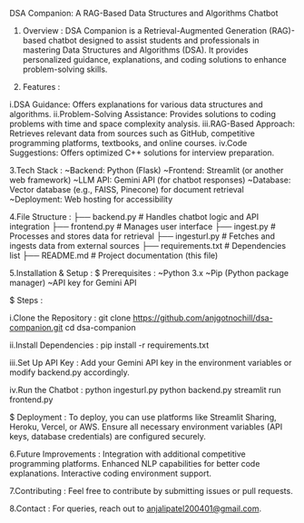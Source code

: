 DSA Companion: A RAG-Based Data Structures and Algorithms Chatbot


1. Overview :
DSA Companion is a Retrieval-Augmented Generation (RAG)-based chatbot designed to assist students and professionals in mastering Data Structures and Algorithms (DSA). It provides personalized guidance, explanations, and coding solutions to enhance problem-solving skills.

2. Features :
   
i.DSA Guidance: Offers explanations for various data structures and algorithms.
ii.Problem-Solving Assistance: Provides solutions to coding problems with time and space complexity analysis.
iii.RAG-Based Approach: Retrieves relevant data from sources such as GitHub, competitive programming platforms, textbooks, and online courses.
iv.Code Suggestions: Offers optimized C++ solutions for interview preparation.

3.Tech Stack :
~Backend: Python (Flask)
~Frontend: Streamlit (or another web framework)
~LLM API: Gemini API (for chatbot responses)
~Database: Vector database (e.g., FAISS, Pinecone) for document retrieval
~Deployment: Web hosting for accessibility

4.File Structure :
├── backend.py        # Handles chatbot logic and API integration
├── frontend.py       # Manages user interface
├── ingest.py         # Processes and stores data for retrieval
├── ingesturl.py      # Fetches and ingests data from external sources
├── requirements.txt  # Dependencies list
├── README.md         # Project documentation (this file)

5.Installation & Setup :
$ Prerequisites :
~Python 3.x
~Pip (Python package manager)
~API key for Gemini API

$ Steps :

i.Clone the Repository :
git clone https://github.com/anjgotnochill/dsa-companion.git
cd dsa-companion

ii.Install Dependencies :
pip install -r requirements.txt

iii.Set Up API Key : 
Add your Gemini API key in the environment variables or modify backend.py accordingly.

iv.Run the Chatbot :
python ingesturl.py
python backend.py
streamlit run frontend.py

$ Deployment :
To deploy, you can use platforms like Streamlit Sharing, Heroku, Vercel, or AWS.
Ensure all necessary environment variables (API keys, database credentials) are configured securely.

6.Future Improvements :
Integration with additional competitive programming platforms.
Enhanced NLP capabilities for better code explanations.
Interactive coding environment support.

7.Contributing :
Feel free to contribute by submitting issues or pull requests.

8.Contact :
For queries, reach out to anjalipatel200401@gmail.com.

